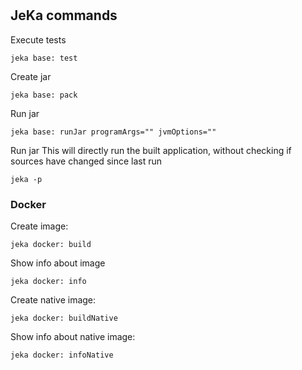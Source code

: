 #

## JeKa commands

Execute tests
```shell
jeka base: test
```

Create jar 
```shell
jeka base: pack
```

Run jar
```shell
jeka base: runJar programArgs="" jvmOptions=""
```

Run jar 
This will directly run the built application, without checking if sources have changed since last run
```
jeka -p
```

### Docker

Create image:
```shell
jeka docker: build
```
Show info about image
```shell
jeka docker: info
```

Create native image:
```shell
jeka docker: buildNative
```
Show info about native image:
```shell
jeka docker: infoNative
```